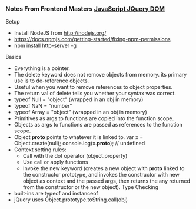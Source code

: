 ### Notes From Frontend Masters [JavaScript JQuery DOM](https://frontendmasters.com/courses/javascript-jquery-dom)

Setup
- Install NodeJS from http://nodejs.org/
- https://docs.npmjs.com/getting-started/fixing-npm-permissions
- npm install http-server -g

Basics
 - Everything is a pointer.
 - The delete keyword does not remove objects from memory. its primary use is to de-reference objects.
 - Useful when you want to remove references to object properties.
 - The return val of delete tells you whether your syntax was correct.
 - typeof Null = "object" (wrapped in an obj in memory)
 - typeof NaN = "number"
 - typeof Array = "object" (wrapped in an obj in memory)
 - Primitives as args to functions are copied into the function scope.
 - Objects as args to functions are passed as references to the function scope.
 - Object __proto__ points to whatever it is linked to. var x = Object.create(null); console.log(x.__proto__); // undefined
 - Context setting rules:
   - Call with the dot operator (object.property)
   - Use call or apply functions
   - Invoke the new keyword (creates a new object with __proto__ linked to the constructor prototype, and invokes the constructor with new object as context and the passed args, then returns the any returned from the constructor or the new object).
Type Checking
 - built-ins are typeof and instanceof
 - jQuery uses Object.prototype.toString.call(obj)
